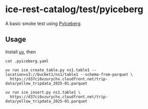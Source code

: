 # ice-rest-catalog/test/pyiceberg

A basic smoke test using [PyIceberg](https://py.iceberg.apache.org/).

## Usage

Install [uv](https://docs.astral.sh/uv/getting-started/installation/), then

```shell
cat .pyiceberg.yaml

uv run ice_create_table.py ns1.table1 --location=s3://bucket1/ns1/table1 --schema-from-parquet \
  https://d37ci6vzurychx.cloudfront.net/trip-data/yellow_tripdata_2025-01.parquet

uv run ice_insert.py ns1.table1 \
  https://d37ci6vzurychx.cloudfront.net/trip-data/yellow_tripdata_2025-01.parquet
```
